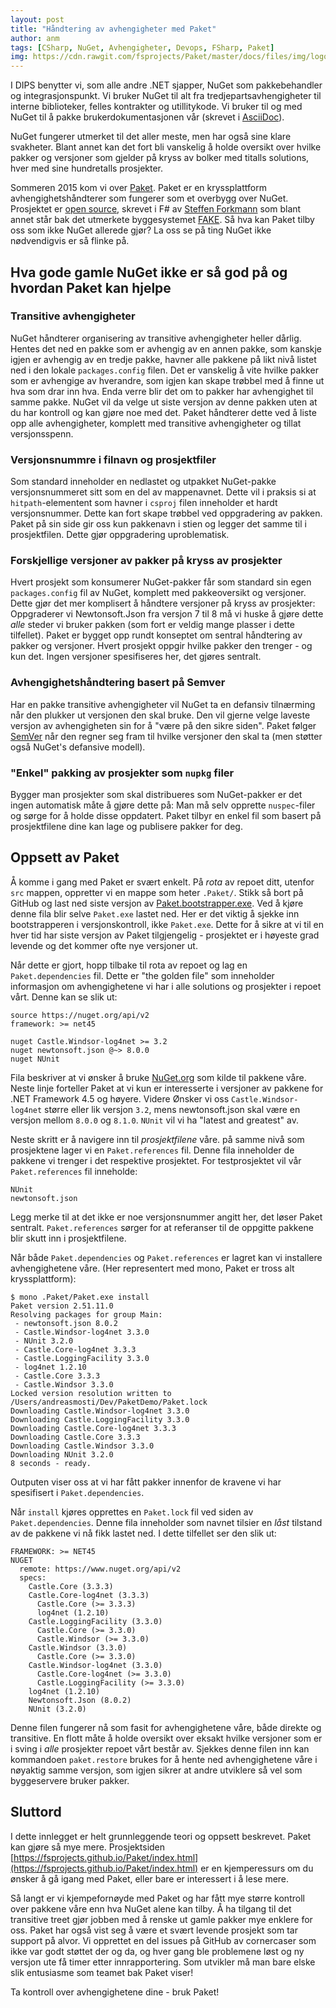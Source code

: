 ```yaml
---
layout: post
title: "Håndtering av avhengigheter med Paket"
author: anm
tags: [CSharp, NuGet, Avhengigheter, Devops, FSharp, Paket]
img: https://cdn.rawgit.com/fsprojects/Paket/master/docs/files/img/logo.png 
---
```



I DIPS benytter vi, som alle andre .NET sjapper, NuGet som pakkebehandler og integrasjonspunkt. Vi bruker NuGet til alt fra tredjepartsavhengigheter til interne biblioteker, felles kontrakter og utillitykode. Vi bruker til og med NuGet til å pakke brukerdokumentasjonen vår (skrevet i [AsciiDoc](http://www.methods.co.nz/asciidoc/)). 

NuGet fungerer utmerket til det aller meste, men har også sine klare svakheter. Blant annet kan det fort bli vanskelig å holde oversikt over hvilke pakker og versjoner som gjelder på kryss av bolker med titalls solutions, hver med sine hundretalls prosjekter. 

Sommeren 2015 kom vi over [Paket](https://fsprojects.github.io/Paket/). Paket er en kryssplattform  avhengighetshåndterer som fungerer som et overbygg over NuGet. Prosjektet er [open source](https://github.com/fsprojects/Paket), skrevet i F# av [Steffen Forkmann](https://github.com/forki) som blant annet står bak det utmerkete byggesystemet [FAKE](https://github.com/fsharp/FAKE). Så hva kan Paket tilby oss som ikke NuGet allerede gjør? La oss se på ting NuGet ikke nødvendigvis er så flinke på. 

<!--more-->

## Hva gode gamle NuGet ikke er så god på og hvordan Paket kan hjelpe

### Transitive avhengigheter 

NuGet håndterer organisering av transitive avhengigheter heller dårlig. Hentes det ned en pakke som er avhengig av en annen pakke, som kanskje igjen er avhengig av en tredje pakke, havner alle pakkene på likt nivå listet ned i den lokale `packages.config` filen. Det er vanskelig å vite hvilke pakker som er avhengige av hverandre, som igjen kan skape trøbbel med å finne ut hva som drar inn hva. Enda verre blir det om to pakker har avhengighet til samme pakke. NuGet vil da velge ut siste versjon av denne pakken uten at du har kontroll og kan gjøre noe med det. Paket håndterer dette ved å liste opp alle avhengigheter, komplett med transitive avhengigheter og tillat versjonsspenn.

### Versjonsnummre i filnavn og prosjektfiler

Som standard inneholder en nedlastet og utpakket NuGet-pakke versjonsnummeret sitt som en del av mappenavnet. Dette vil i praksis si at ``hitpath``-elementent som havner i ``csproj`` filen inneholder et hardt versjonsnummer. Dette kan fort skape trøbbel ved oppgradering av pakken. Paket på sin side gir oss kun pakkenavn i stien og legger det samme til i prosjektfilen. Dette gjør oppgradering uproblematisk.

### Forskjellige versjoner av pakker på kryss av prosjekter

Hvert prosjekt som konsumerer NuGet-pakker får som standard sin egen ``packages.config`` fil av NuGet, komplett med pakkeoversikt og versjoner. Dette gjør det mer komplisert å håndtere versjoner på kryss av prosjekter: Oppgraderer vi Newtonsoft.Json fra versjon 7 til 8 må vi huske å gjøre dette *alle* steder vi bruker pakken (som fort er veldig mange plasser i dette tilfellet). Paket er bygget opp rundt konseptet om sentral håndtering av pakker og versjoner. Hvert prosjekt oppgir hvilke pakker den trenger - og kun det. Ingen versjoner spesifiseres her, det gjøres sentralt. 

### Avhengighetshåndtering basert på Semver 

Har en pakke transitive avhengigheter vil NuGet ta en defansiv tilnærming når den plukker ut versjonen den skal bruke. Den vil gjerne velge laveste versjon av avhengigheten sin for å "være på den sikre siden". Paket følger [SemVer](http://semver.org/) når den regner seg fram til hvilke versjoner den skal ta (men støtter også NuGet's defansive modell). 

### "Enkel" pakking av prosjekter som ``nupkg`` filer

Bygger man prosjekter som skal distribueres som NuGet-pakker er det ingen automatisk måte å gjøre dette på: Man må selv opprette ``nuspec``-filer og sørge for å holde disse oppdatert. Paket tilbyr en enkel fil som basert på prosjektfilene dine kan lage og publisere pakker for deg. 

## Oppsett av Paket

Å komme i gang med Paket er svært enkelt. På *rota* av repoet ditt, utenfor ``src`` mappen, oppretter vi en mappe som heter ``.Paket/``. Stikk så bort på GitHub og last ned siste versjon av [Paket.bootstrapper.exe](https://github.com/fsprojects/Paket/releases/latest). Ved å kjøre denne fila blir selve `Paket.exe` lastet ned. Her er det viktig å sjekke inn bootstrapperen i versjonskontroll, ikke ``Paket.exe``. Dette for å sikre at vi til en hver tid har siste versjon av Paket tilgjengelig - prosjektet er i høyeste grad levende og det kommer ofte nye versjoner ut.

Når dette er gjort, hopp tilbake til rota av repoet og lag en ``Paket.dependencies`` fil. Dette er "the golden file" som inneholder informasjon om avhengighetene vi har i alle solutions og prosjekter i repoet vårt. Denne kan se slik ut: 

	source https://nuget.org/api/v2
	framework: >= net45
	
	nuget Castle.Windsor-log4net >= 3.2
	nuget newtonsoft.json @~> 8.0.0
	nuget NUnit

Fila beskriver at vi ønsker å bruke [NuGet.org](https://www.nuget.org/) som kilde til pakkene våre.
Neste linje forteller Paket at vi kun er interesserte i versjoner av pakkene for .NET Framework 4.5 og høyere. 
Videre Ønsker vi oss ``Castle.Windsor-log4net`` større eller lik versjon `3.2`, mens newtonsoft.json skal være en versjon mellom `8.0.0` og `8.1.0`. 
``NUnit`` vil vi ha "latest and greatest" av. 

Neste skritt er å navigere inn til *prosjektfilene* våre. på samme nivå som prosjektene lager vi en `Paket.references` fil. Denne fila inneholder de pakkene vi trenger i det respektive prosjektet. For testprosjektet vil vår `Paket.references` fil inneholde: 

	NUnit
	newtonsoft.json

Legg merke til at det ikke er noe versjonsnummer angitt her, det løser Paket sentralt. `Paket.references` sørger for at referanser til de oppgitte pakkene blir skutt inn i prosjektfilene.

Når både `Paket.dependencies` og `Paket.references` er lagret kan vi installere avhengighetene våre. (Her representert med mono, Paket er tross alt kryssplattform): 

	$ mono .Paket/Paket.exe install
	Paket version 2.51.11.0
	Resolving packages for group Main:
	 - newtonsoft.json 8.0.2
	 - Castle.Windsor-log4net 3.3.0
	 - NUnit 3.2.0
	 - Castle.Core-log4net 3.3.3
	 - Castle.LoggingFacility 3.3.0
	 - log4net 1.2.10
	 - Castle.Core 3.3.3
	 - Castle.Windsor 3.3.0
	Locked version resolution written to /Users/andreasmosti/Dev/PaketDemo/Paket.lock
	Downloading Castle.Windsor-log4net 3.3.0
	Downloading Castle.LoggingFacility 3.3.0
	Downloading Castle.Core-log4net 3.3.3
	Downloading Castle.Core 3.3.3
	Downloading Castle.Windsor 3.3.0
	Downloading NUnit 3.2.0
	8 seconds - ready.

Outputen viser oss at vi har fått pakker innenfor de kravene vi har spesifisert i `Paket.dependencies`. 

Når `install` kjøres opprettes en `Paket.lock` fil ved siden av `Paket.dependencies`. Denne fila inneholder som navnet tilsier en *låst* tilstand av de pakkene vi nå fikk lastet ned. I dette tilfellet ser den slik ut: 

	FRAMEWORK: >= NET45
	NUGET
	  remote: https://www.nuget.org/api/v2
	  specs:
	    Castle.Core (3.3.3)
	    Castle.Core-log4net (3.3.3)
	      Castle.Core (>= 3.3.3)
	      log4net (1.2.10)
	    Castle.LoggingFacility (3.3.0)
	      Castle.Core (>= 3.3.0)
	      Castle.Windsor (>= 3.3.0)
	    Castle.Windsor (3.3.0)
	      Castle.Core (>= 3.3.0)
	    Castle.Windsor-log4net (3.3.0)
	      Castle.Core-log4net (>= 3.3.0)
	      Castle.LoggingFacility (>= 3.3.0)
	    log4net (1.2.10)
	    Newtonsoft.Json (8.0.2)
	    NUnit (3.2.0)
		

Denne filen fungerer nå som fasit for avhengighetene våre, både direkte og transitive. En flott måte å holde oversikt over eksakt hvilke versjoner som er i sving i *alle* prosjekter repoet vårt består av. Sjekkes denne filen inn kan kommandoen `paket.restore` brukes for å hente ned avhengighetene våre i nøyaktig samme versjon, som igjen sikrer at andre utviklere så vel som byggeservere bruker pakker. 

## Sluttord

I dette innlegget er helt grunnleggende teori og oppsett beskrevet. Paket kan gjøre så mye mere. Prosjektsiden [https://fsprojects.github.io/Paket/index.html](https://fsprojects.github.io/Paket/index.html) er en kjemperessurs om du ønsker å gå igang med Paket, eller bare er interessert i å lese mere.

Så langt er vi kjempefornøyde med Paket og har fått mye større kontroll over pakkene våre enn hva NuGet alene kan tilby. Å ha tilgang til det transitive treet gjør jobben med å renske ut gamle pakker mye enklere for oss. Paket har også vist seg å være et svært levende prosjekt som tar support på alvor. Vi opprettet en del issues på GitHub av cornercaser som ikke var godt støttet der og da, og hver gang ble problemene løst og ny versjon ute få timer etter innrapportering. Som utvikler må man bare elske slik entusiasme som teamet bak Paket viser!  

Ta kontroll over avhengighetene dine - bruk Paket! 
 
 